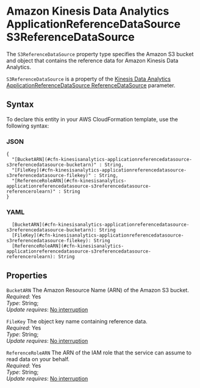 # Amazon Kinesis Data Analytics ApplicationReferenceDataSource S3ReferenceDataSource<a name="aws-properties-kinesisanalytics-applicationreferencedatasource-s3referencedatasource"></a>

The `S3ReferenceDataSource` property type specifies the Amazon S3 bucket and object that contains the reference data for Amazon Kinesis Data Analytics\.

 `S3ReferenceDataSource` is a property of the [Kinesis Data Analytics ApplicationReferenceDataSource ReferenceDataSource](aws-properties-kinesisanalytics-applicationreferencedatasource-referencedatasource.md) parameter\. 

## Syntax<a name="aws-properties-kinesisanalytics-applicationreferencedatasource-s3referencedatasource-syntax"></a>

To declare this entity in your AWS CloudFormation template, use the following syntax:

### JSON<a name="aws-properties-kinesisanalytics-applicationreferencedatasource-s3referencedatasource-syntax.json"></a>

```
{
  "[BucketARN](#cfn-kinesisanalytics-applicationreferencedatasource-s3referencedatasource-bucketarn)" : String,
  "[FileKey](#cfn-kinesisanalytics-applicationreferencedatasource-s3referencedatasource-filekey)" : String,
  "[ReferenceRoleARN](#cfn-kinesisanalytics-applicationreferencedatasource-s3referencedatasource-referencerolearn)" : String
}
```

### YAML<a name="aws-properties-kinesisanalytics-applicationreferencedatasource-s3referencedatasource-syntax.yaml"></a>

```
  [BucketARN](#cfn-kinesisanalytics-applicationreferencedatasource-s3referencedatasource-bucketarn): String
  [FileKey](#cfn-kinesisanalytics-applicationreferencedatasource-s3referencedatasource-filekey): String
  [ReferenceRoleARN](#cfn-kinesisanalytics-applicationreferencedatasource-s3referencedatasource-referencerolearn): String
```

## Properties<a name="aws-properties-kinesisanalytics-applicationreferencedatasource-s3referencedatasource-properties"></a>

`BucketARN`  <a name="cfn-kinesisanalytics-applicationreferencedatasource-s3referencedatasource-bucketarn"></a>
The Amazon Resource Name \(ARN\) of the Amazon S3 bucket\.  
 *Required*: Yes  
 *Type*: String;  
 *Update requires*: [No interruption](using-cfn-updating-stacks-update-behaviors.md#update-no-interrupt) 

`FileKey`  <a name="cfn-kinesisanalytics-applicationreferencedatasource-s3referencedatasource-filekey"></a>
The object key name containing reference data\.  
 *Required*: Yes  
 *Type*: String;  
 *Update requires*: [No interruption](using-cfn-updating-stacks-update-behaviors.md#update-no-interrupt) 

`ReferenceRoleARN`  <a name="cfn-kinesisanalytics-applicationreferencedatasource-s3referencedatasource-referencerolearn"></a>
The ARN of the IAM role that the service can assume to read data on your behalf\.  
 *Required*: Yes  
 *Type*: String;  
 *Update requires*: [No interruption](using-cfn-updating-stacks-update-behaviors.md#update-no-interrupt) 